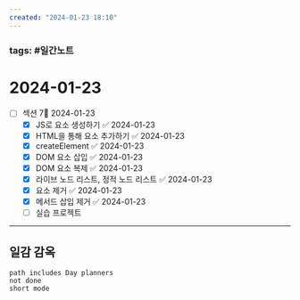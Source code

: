 ```yaml
---
created: "2024-01-23 18:10"
---
```


### tags: #일간노트
  
# 2024-01-23 
- [ ] 섹션 7📅 2024-01-23 
	- [x] JS로 요소 생성하기 ✅ 2024-01-23
	- [x] HTML을 통해 요소 추가하기 ✅ 2024-01-23
	- [x] createElement ✅ 2024-01-23
	- [x] DOM 요소 삽입 ✅ 2024-01-23
	- [x] DOM 요소 복제 ✅ 2024-01-23
	- [x] 라이브 노드 리스트, 정적 노드 리스트 ✅ 2024-01-23
	- [x] 요소 제거 ✅ 2024-01-23
	- [x] 메서드 삽입 제거 ✅ 2024-01-23
	- [ ] 실습 프로젝트
---  
## 일감 감옥  
```tasks  
path includes Day planners
not done  
short mode  
```